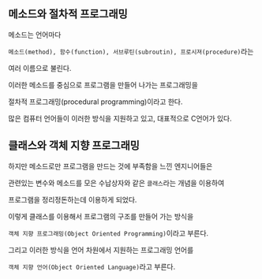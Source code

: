 ## 메소드와 절차적 프로그래밍

메소드는 언어마다

`메소드(method), 함수(function), 서브루틴(subroutin), 프로시져(procedure)`라는

여러 이름으로 불린다.

이러한 메소드를 중심으로 프로그램을 만들어 나가는 프로그래밍을

절차적 프로그래밍(procedural programming)이라고 한다.

많은 컴퓨터 언어들이 이러한 방식을 지원하고 있고, 대표적으로 C언어가 있다.



## 클래스와 객체 지향 프로그래밍

하지만 메소드로만 프로그램을 만드는 것에 부족함을 느낀 엔지니어들은

관련있는 변수와 메소드를 모은 수납상자와 같은 `클래스`라는 개념을 이용하여 

프로그램을 정리정돈하는데 이용하게 되었다.

이렇게 클래스를 이용해서 프로그램의 구조를 만들어 가는 방식을

`객체 지향 프로그래밍(Object Oriented Programming)`이라고 부른다.

그리고 이러한 방식을 언어 차원에서 지원하는 프로그래밍 언어를

`객체 지향 언어(Object Oriented Language)`라고 부른다.



